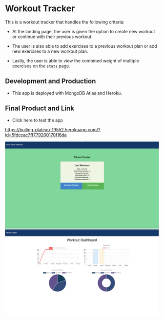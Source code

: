 # Workout Tracker

This is a workout tracker that handles the following criteria:

* At the landing page, the user is given the option to create new workout or continue with their previous workout. 

* The user is also able to add exercises to a previous workout plan or add new exercises to a new workout plan.

* Lastly, the user is able to view the combined weight of multiple exercises on the `stats` page.

## Development and Production

* This app is deployed with MongoDB Atlas and Heroku. 

## Final Product and Link 

* Click here to test the app 

https://boiling-plateau-19552.herokuapp.com/?id=5fdccac7ff779200170f16da

![Final Product](final-product.png)
![Final Product](stats.png)